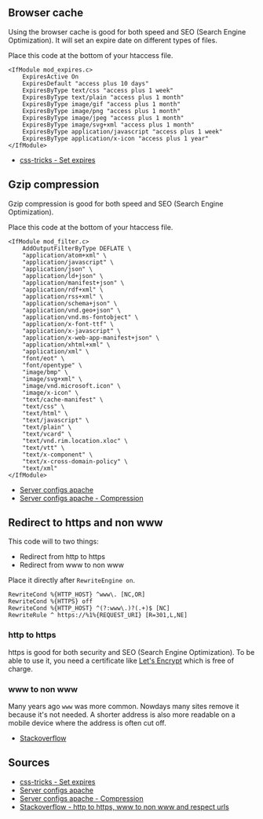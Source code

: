 ## Browser cache

Using the browser cache is good for both speed and SEO (Search Engine Optimization). It will set an expire date on different types of files.

Place this code at the bottom of your htaccess file.

```text
<IfModule mod_expires.c>
	ExpiresActive On
	ExpiresDefault "access plus 10 days"
	ExpiresByType text/css "access plus 1 week"
	ExpiresByType text/plain "access plus 1 month"
	ExpiresByType image/gif "access plus 1 month"
	ExpiresByType image/png "access plus 1 month"
	ExpiresByType image/jpeg "access plus 1 month"
	ExpiresByType image/svg+xml "access plus 1 month"
	ExpiresByType application/javascript "access plus 1 week"
	ExpiresByType application/x-icon "access plus 1 year"
</IfModule>
```

- [css-tricks - Set expires](https://css-tricks.com/snippets/htaccess/set-expires/)

## Gzip compression

Gzip compression is good for both speed and SEO (Search Engine Optimization).

Place this code at the bottom of your htaccess file.

```text
<IfModule mod_filter.c>
	AddOutputFilterByType DEFLATE \
	"application/atom+xml" \
	"application/javascript" \
	"application/json" \
	"application/ld+json" \
	"application/manifest+json" \
	"application/rdf+xml" \
	"application/rss+xml" \
	"application/schema+json" \
	"application/vnd.geo+json" \
	"application/vnd.ms-fontobject" \
	"application/x-font-ttf" \
	"application/x-javascript" \
	"application/x-web-app-manifest+json" \
	"application/xhtml+xml" \
	"application/xml" \
	"font/eot" \
	"font/opentype" \
	"image/bmp" \
	"image/svg+xml" \
	"image/vnd.microsoft.icon" \
	"image/x-icon" \
	"text/cache-manifest" \
	"text/css" \
	"text/html" \
	"text/javascript" \
	"text/plain" \
	"text/vcard" \
	"text/vnd.rim.location.xloc" \
	"text/vtt" \
	"text/x-component" \
	"text/x-cross-domain-policy" \
	"text/xml"
</IfModule>
```

- [Server configs apache](https://github.com/h5bp/server-configs-apache)
- [Server configs apache - Compression](https://github.com/h5bp/server-configs-apache/blob/master/src/web_performance/compression.conf)

## Redirect to https and non www

This code will to two things:

- Redirect from http to https
- Redirect from www to non www

Place it directly after `RewriteEngine on`.

```text
RewriteCond %{HTTP_HOST} ^www\. [NC,OR]
RewriteCond %{HTTPS} off
RewriteCond %{HTTP_HOST} ^(?:www\.)?(.+)$ [NC]
RewriteRule ^ https://%1%{REQUEST_URI} [R=301,L,NE]
```

### http to https

https is good for both security and SEO (Search Engine Optimization). To be able to use it, you need a certificate like [Let's Encrypt](https://letsencrypt.org/) which is free of charge.

### www to non www

Many years ago `www` was more common. Nowdays many sites remove it because it's not needed. A shorter address is also more readable on a mobile device where the address is often cut off.

- [Stackoverflow](http://stackoverflow.com/questions/39973281/)

## Sources

- [css-tricks - Set expires](https://css-tricks.com/snippets/htaccess/set-expires/)
- [Server configs apache](https://github.com/h5bp/server-configs-apache)
- [Server configs apache - Compression](https://github.com/h5bp/server-configs-apache/blob/master/src/web_performance/compression.conf)
- [Stackoverflow - http to https, www to non www and respect urls](http://stackoverflow.com/questions/39973281/)